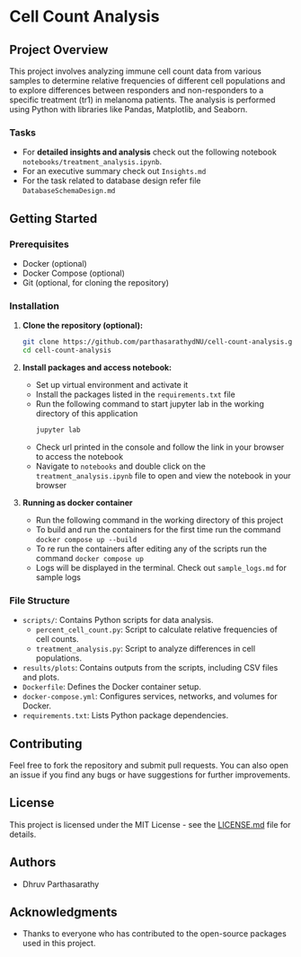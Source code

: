 # Cell Count Analysis

## Project Overview
This project involves analyzing immune cell count data from various samples to determine relative frequencies of different cell populations and to explore differences between responders and non-responders to a specific treatment (tr1) in melanoma patients. The analysis is performed using Python with libraries like Pandas, Matplotlib, and Seaborn.

### Tasks 
- For **detailed insights and analysis** check out the following notebook `notebooks/treatment_analysis.ipynb`. 
- For an executive summary check out `Insights.md`
- For the task related to database design refer file `DatabaseSchemaDesign.md`

## Getting Started

### Prerequisites
- Docker (optional)
- Docker Compose (optional)
- Git (optional, for cloning the repository)

### Installation
1. **Clone the repository (optional):**
   ```bash
   git clone https://github.com/parthasarathydNU/cell-count-analysis.git
   cd cell-count-analysis
   ```

2. **Install packages and access notebook:**
   - Set up virtual environment and activate it
   - Install the packages listed in the `requirements.txt` file
   - Run the following command to start jupyter lab in the working directory of this application
      ```bash
      jupyter lab
      ```
   - Check url printed in the console and follow the link in your browser to access the notebook
   - Navigate to `notebooks` and double click on the `treatment_analysis.ipynb` file to open and view the notebook in your browser


3. **Running as docker container**
   - Run the following command in the working directory of this project
   - To build and run the containers for the first time run the command `docker compose up --build`
   - To re run the containers after editing any of the scripts run the command `docker compose up`
   - Logs will be displayed in the terminal. Check out `sample_logs.md` for sample logs


### File Structure
- `scripts/`: Contains Python scripts for data analysis.
  - `percent_cell_count.py`: Script to calculate relative frequencies of cell counts.
  - `treatment_analysis.py`: Script to analyze differences in cell populations.
- `results/plots`: Contains outputs from the scripts, including CSV files and plots.
- `Dockerfile`: Defines the Docker container setup.
- `docker-compose.yml`: Configures services, networks, and volumes for Docker.
- `requirements.txt`: Lists Python package dependencies.


## Contributing
Feel free to fork the repository and submit pull requests. You can also open an issue if you find any bugs or have suggestions for further improvements.

## License
This project is licensed under the MIT License - see the [LICENSE.md](LICENSE) file for details.

## Authors
- Dhruv Parthasarathy

## Acknowledgments
- Thanks to everyone who has contributed to the open-source packages used in this project.
